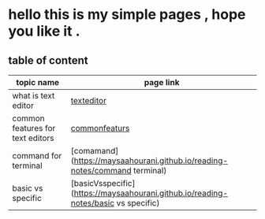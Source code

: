 # hello this is my simple  pages , hope you like it .

## table of content 

 topic name          	                | page link  
----------------------------------------|---------------------	  
what is text editor                   	|[texteditor](https://maysaahourani.github.io/reading-notes/markdown)	
   common features for text editors	    |[commonfeaturs](https://maysaahourani.github.io/reading-notes/commonfeatures)
   command for terminal	                |[comamand](https://maysaahourani.github.io/reading-notes/command terminal)	   
	   basic vs specific	                |[basicVsspecific](https://maysaahourani.github.io/reading-notes/basic vs specific)

